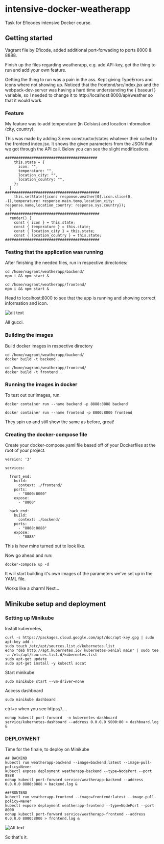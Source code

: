 # intensive-docker-weatherapp
Task for Eficodes intensive Docker course.


## Getting started

Vagrant file by Eficode, added additional port-forwading to ports 8000 & 8888.

Finish up the files regarding weatherapp, e.g. add API-key, get the thing to run and add your own feature.


Getting the thing to run was a pain in the ass. Kept giving TypeErrors and icons where not showing up. Noticed that the frontend/src/index.jsx and the webpack-dev-server was having a hard time understanding the { baseurl } variable, so I needed to change it to http://localhost:8000/api/weather so that it would work.

### Feature

My feature was to add temperature (in Celsius) and location information (city, country).

This was made by adding 3 new constructor/states whatever their called to the frontend index.jsx. It shows the given parameters from the JSON that we got through the API call. Below you can see the slight modifications.

    ##########################################
        this.state = {
          icon: "",
          temperature: "",
          location_city: "",
          location_country: "",
        };
      }
    ###########################################
        this.setState({icon: response.weather[0].icon.slice(0, -1),temperature: response.main.temp,location_city: response.name,location_country: response.sys.country});
      }
    ###########################################
      render() {
        const { icon } = this.state;
        const { temperature } = this.state;
        const { location_city } = this.state;
        const { location_country } = this.state;
    ###########################################


### Testing that the application was running

After finishing the needed files, run in respective directories:

    cd /home/vagrant/weatherapp/backend/
    npm i && npm start &
    
    cd /home/vagrant/weatherapp/frontend/
    npm i && npm start &
    
Head to localhost:8000 to see that the app is running and showing correct information and icon.

![alt text](https://i.imgur.com/hgABdfT.png)

All gucci.

### Building the images

Build docker images in respective directory

    cd /home/vagrant/weatherapp/backend/
    docker build -t backend .
    
    cd /home/vagrant/weatherapp/frontend/
    docker build -t frontend .

### Running the images in docker

To test out our images, run:

    docker container run --name backend -p 8888:8888 backend
    
    docker container run --name frontend -p 8000:8000 frontend
    
They spin up and still show the same as before, great!

### Creating the docker-compose file

Create your docker-compose.yaml file based off of your Dockerfiles at the root of your project.

    version: '3'
    
    services:

      front_end:
        build:
          context: ./frontend/
        ports:
          - "8000:8000"
        expose:
          - "8000"

      back_end:
        build:
          context: ./backend/
        ports:
          - "8888:8888"
        expose:
          - "8888"

This is how mine turned out to look like.

Now go ahead and run:

    docker-compose up -d
    
It will start building it's own images of the parameters we've set up in the YAML file.

Works like a charm! Next...


## Minikube setup and deployment

### Setting up Minikube

Install kubernetes,

    curl -s https://packages.cloud.google.com/apt/doc/apt-key.gpg | sudo apt-key add -
    sudo touch /etc/apt/sources.list.d/kubernetes.list
    echo "deb http://apt.kubernetes.io/ kubernetes-xenial main" | sudo tee -a /etc/apt/sources.list.d/kubernetes.list
    sudo apt-get update
    sudo apt-get install -y kubectl socat

Start minikube

    sudo minikube start --vm-driver=none
        
Access dashboard

    sudo minikube dashboard

ctrl+c when you see https://....

    nohup kubectl port-forward  -n kubernetes-dashboard service/kubernetes-dashboard --address 0.0.0.0 9000:80 > dashboard.log &

### DEPLOYMENT

Time for the finale, to deploy on Minikube

    ## BACKEND
    kubectl run weatherapp-backend --image=backend:latest --image-pull-policy=Never
    kubectl expose deployment weatherapp-backend --type=NodePort --port 8888
    nohup kubectl port-forward service/weatherapp-backend --address 0.0.0.0 8888:8888 > backend.log &

    ##FRONTEND
    kubectl run weatherapp-frontend --image=frontend:latest --image-pull-policy=Never
    kubectl expose deployment weatherapp-frontend --type=NodePort --port 8000
    nohup kubectl port-forward service/weatherapp-frontend --address 0.0.0.0 8000:8000 > frontend.log &

![Alt text](https://i.imgur.com/9vOjYfl.gif)

So that's it.
